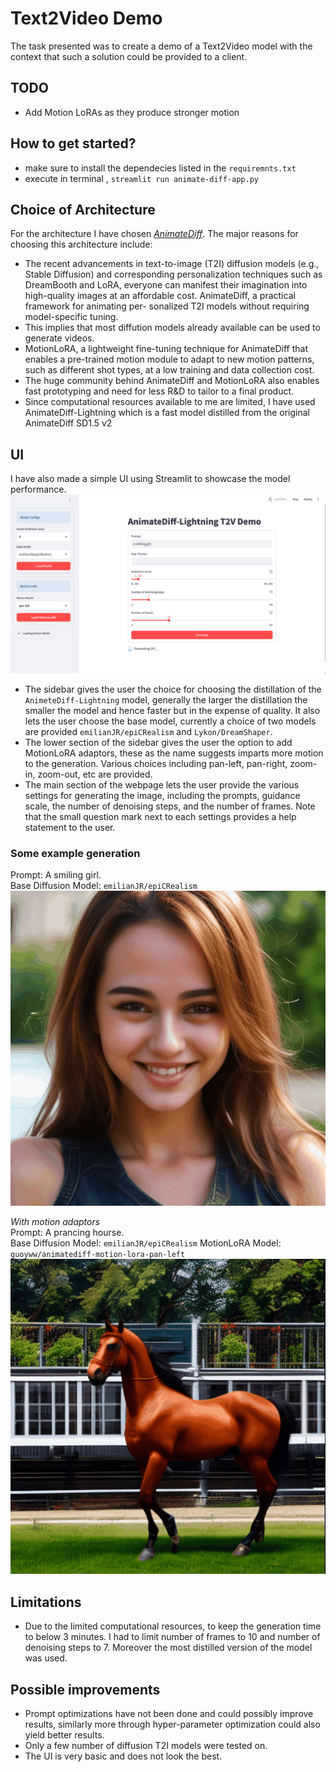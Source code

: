 # Text2Video Demo

The task presented was to create a demo of a Text2Video model with the
context that such a solution could be provided to a client. 

## TODO
-  Add Motion LoRAs as they produce stronger motion

## How to get started?
- make sure to install the dependecies listed in the `requiremnts.txt`
- execute in terminal , `streamlit run animate-diff-app.py`

## Choice of Architecture
For the architecture I have chosen [*AnimateDiff*](https://arxiv.org/abs/2307.04725). 
The major reasons for choosing this architecture include:
 - The recent advancements in text-to-image (T2I) diffusion models (e.g., Stable Diffusion) and 
corresponding personalization techniques such as DreamBooth and LoRA, everyone can manifest their imagination 
into high-quality images at an affordable cost. AnimateDiff, a practical framework for animating per- sonalized T2I 
models without requiring model-specific tuning.
 - This implies that most diffution models already available can be used to generate videos.
 - MotionLoRA, a lightweight fine-tuning technique for AnimateDiff that enables a pre-trained motion module to adapt to 
new motion patterns, such as different shot types, at a low training and data collection cost.
 - The huge community behind AnimateDiff and MotionLoRA also enables fast prototyping and need for less R&D to 
tailor to a final product.
 - Since computational resources available to me are limited, I have used AnimateDiff-Lightning which is a fast model 
distilled from the original AnimateDiff SD1.5 v2

## UI
I have also made a simple UI using Streamlit to showcase the model performance.
![img_1.png](img_1.png)

- The sidebar gives the user the choice for choosing the distillation of the `AnimeteDiff-Lightning` model, generally the
larger the distillation the smaller the model and hence faster but in the expense of quality. It also lets the user
choose the base model, currently a choice of two models are provided `emilianJR/epiCRealism` and `Lykon/DreamShaper`. 
- The lower section of the sidebar gives the user the option to add MotionLoRA adaptors, these as the name suggests
imparts more motion to the generation. Various choices including pan-left, pan-right, zoom-in, zoom-out, etc are provided.
- The main section of the webpage lets the user provide the various settings for generating the image, including the prompts, 
guidance scale, the number of denoising steps, and the number of frames. Note that the small question mark next to each settings 
provides a help statement to the user.

### Some example generation
Prompt: A smiling girl.  
Base Diffusion Model: `emilianJR/epiCRealism`  
![animation](animation2.gif)



_With motion adaptors_  
Prompt: A prancing hourse.  
Base Diffusion Model: `emilianJR/epiCRealism` 
MotionLoRA Model: `guoyww/animatediff-motion-lora-pan-left`  
![animation](animation1.gif)


## Limitations
- Due to the limited computational resources, to keep the generation time to below 3 minutes. I had to limit number of 
frames to 10 and number of denoising steps to 7. Moreover the most distilled version of the model was used. 


## Possible improvements
- Prompt optimizations have not been done and could possibly improve results, similarly more through hyper-parameter 
optimization could also yield better results.
- Only a few number of diffusion T2I models were tested on. 
- The UI is very basic and does not look the best. 
